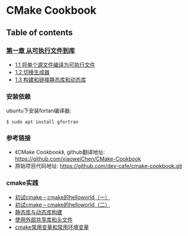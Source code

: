 # CMake Cookbook

## Table of contents

### [第一章 从可执行文件到库](chapter-01/README.md)

- [1.1 将单个源文件编译为可执行文件](chapter-01/recipe-01/README.md)
- [1.2 切换生成器](chapter-01/recipe-02/README.md)
- [1.3 构建和链接静态库和动态库](chapter-01/recipe-03/README.md)


### 安装依赖

ubuntu下安装fortan编译器:

``$ sudo apt install gfortran``

### 参考链接

- 《CMake Cookbook》, github翻译地址: https://github.com/xiaoweiChen/CMake-Cookbook
- 原始项目代码地址: https://github.com/dev-cafe/cmake-cookbook.git

### cmake实践

- [初试cmake – cmake的helloworld（一）](recipe-01/README.md)
- [初试cmake – cmake的helloworld（二）](recipe-02/README.md)
- [静态库与动态库构建](recipe-03/README.md)
- [使用外部共享库和头文件](recipe-04/README.md)
- [cmake常用变量和常用环境变量](recipe-05/README.md)

